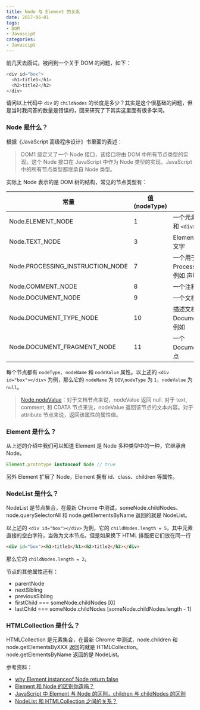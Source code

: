 ```yaml
---
title: Node 与 Element 的关系
date: 2017-06-01
tags:
- DOM
- Javascipt
categories:
- Javascipt
---
```

前几天去面试，被问到一个关于 DOM 的问题，如下：
```js
<div id="box">
  <h1>title1</h1>
  <h2>title2</h2>
</div>
```
请问以上代码中 `div` 的 `childNodes` 的长度是多少？其实是这个很基础的问题，但是当时我问答的数量是错误的，回来研究了下其实这里面有很多学问。

### Node 是什么？

根据《JavaScript 高级程序设计》书里面的表述：
> DOM1 级定义了一个 Node 接口，该接口将由 DOM 中所有节点类型的实现。这个 Node 接口在 JavaScript 中作为 Node 类型的实现。JavaScript 中的所有节点类型都继承自 Node 类型。

实际上 Node 表示的是 DOM 树的结构，常见的节点类型有：

| 常量 | 值 (nodeType) | 描述 |
| ------| ------ | ------ |
| Node.ELEMENT_NODE | 1 | 一个元素节点，例如 `<p>` 和 `<div>` |
| Node.TEXT_NODE | 3 | Element 或者 Attr 中的文字 |
| Node.PROCESSING_INSTRUCTION_NODE | 7 | 一个用于 xml 文档的 ProcessingInstruction，例如 <?xml-stylesheet ... ?> 声明 |
| Node.COMMENT_NODE | 8 | 一个注释节点 |
| Node.DOCUMENT_NODE | 9 | 一个文档节点 |
| Node.DOCUMENT_TYPE_NODE | 10 | 描述文档类型的 DocumentType 节点。例如 <!DOCTYPE HTML> |
| Node.DOCUMENT_FRAGMENT_NODE | 11 | 一个 DocumentFragment 节点 |

每个节点都有 `nodeType`、`nodeName` 和 `nodeValue` 属性。以上述的 `<div id="box"></div>` 为例，那么它的 `nodeName` 为 `DIV`,`nodeType` 为 `1`，`nodeValue` 为 `null`。

> [Node.nodeValue](https://developer.mozilla.org/zh-CN/docs/Web/API/Node/nodeValue)：对于文档节点来说，nodeValue 返回 null. 对于 text, comment, 和 CDATA 节点来说，nodeValue 返回该节点的文本内容。对于 attribute 节点来说，返回该属性的属性值。

### Element 是什么？

从上述的介绍中我们可以知道 Element 是 Node 多种类型中的一种，它继承自 Node。
```js
Element.prototype instanceof Node // true
```
另外 Element 扩展了 Node，Element 拥有 id、class、children 等属性。

### NodeList 是什么？

NodeList 是节点集合，在最新 Chrome 中测试，someNode.childNodes、node.querySelectorAll 和 node.getElementsByName 返回的就是 NodeList。
 
以上述的 `<div id="box"></div>` 为例，它的 `childNodes.length = 5`，其中元素直接的空白字符，当做为文本节点。但是如果换下 HTML 排版把它们放在同一行

```html
<div id="box"><h1>title1</h1><h2>title2</h2></div>
```
那么它的 `childNodes.length = 2`。

节点的其他属性还有：
- parentNode
- nextSibling
- previousSibling
- firstChild === someNode.childNodes [0]
- lastChild === someNode.childNodes [someNode.childNodes.length - 1]

### HTMLCollection 是什么？

HTMLCollection 是元素集合，在最新 Chrome 中测试，node.children 和 node.getElementsByXXX 返回的就是 HTMLCollection。node.getElementsByName 返回的是 NodeList。

参考资料：
- [why Element instanceof Node return false](https://stackoverflow.com/questions/42685328/why-element-instanceof-node-return-false)
- [Element 和 Node 的区别你造吗？](http://www.jianshu.com/p/695b5c78a7ca)
- [JavaScript 中 Element 与 Node 的区别，children 与 childNodes 的区别](http://www.cnblogs.com/jscode/archive/2012/09/04/2670819.html)
- [NodeList 和 HTMLCollection 之间的关系？](https://www.zhihu.com/question/31576889/answer/52559370)
